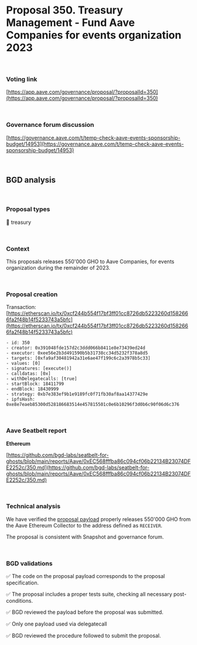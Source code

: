 # Proposal 350. Treasury Management - Fund Aave Companies for events organization 2023
<br>

### Voting link

[https://app.aave.com/governance/proposal/?proposalId=350](https://app.aave.com/governance/proposal/?proposalId=350)

<br>

### Governance forum discussion

[https://governance.aave.com/t/temp-check-aave-events-sponsorship-budget/14953](https://governance.aave.com/t/temp-check-aave-events-sponsorship-budget/14953)

<br>

## BGD analysis

<br>

### Proposal types

:bank: treasury

<br>

### Context

This proposals releases 550'000 GHO to Aave Companies, for events organization during the remainder of 2023.

<br>

### Proposal creation

Transaction: [https://etherscan.io/tx/0xcf244b554f17bf3ff01cc8726db5223260d1582666fa2f48b14f5233743a5bfc](https://etherscan.io/tx/0xcf244b554f17bf3ff01cc8726db5223260d1582666fa2f48b14f5233743a5bfc)

```
- id: 350
- creator: 0x391048fde157d2c3ddd066b8411e8e73439ed24d
- executor: 0xee56e2b3d491590b5b31738cc34d5232f378a8d5
- targets: [0xfa9af30481942a31e6ae47f199c6c2a3978b5c33]
- values: [0]
- signatures: [execute()]
- calldatas: [0x]
- withDelegatecalls: [true]
- startBlock: 18411799
- endBlock: 18430999
- strategy: 0xb7e383ef9b1e9189fc0f71fb30af8aa14377429e
- ipfsHash: 0xe8e7eaeb85300d528186683514e457815501c0e6b10296f3d0b6c90f06d6c376
```

<br>

### Aave Seatbelt report

**Ethereum**

[https://github.com/bgd-labs/seatbelt-for-ghosts/blob/main/reports/Aave/0xEC568fffba86c094cf06b22134B23074DFE2252c/350.md](https://github.com/bgd-labs/seatbelt-for-ghosts/blob/main/reports/Aave/0xEC568fffba86c094cf06b22134B23074DFE2252c/350.md)


<br>

### Technical analysis

We have verified the [proposal payload](https://etherscan.io/address/0xfa9af30481942a31e6ae47f199c6c2a3978b5c33#code#F1#L14) properly releases 550'000 GHO from the Aave Ethereum Collector to the address defined as `RECEIVER`.

The proposal is consistent with Snapshot and governance forum.

<br>

### BGD validations

:white_check_mark: The code on the proposal payload corresponds to the proposal specification.

:white_check_mark: The proposal includes a proper tests suite, checking all necessary post-conditions.

:white_check_mark: BGD reviewed the payload before the proposal was submitted.

:white_check_mark: Only one payload used via delegatecall

:white_check_mark: BGD reviewed the procedure followed to submit the proposal.
